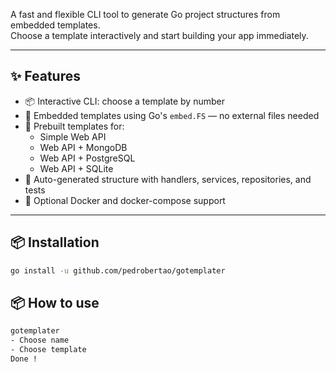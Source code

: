 A fast and flexible CLI tool to generate Go project structures from embedded templates.  
Choose a template interactively and start building your app immediately.

---

## ✨ Features

- 📦 Interactive CLI: choose a template by number
- 🔐 Embedded templates using Go's `embed.FS` — no external files needed
- 📁 Prebuilt templates for:
  - Simple Web API
  - Web API + MongoDB
  - Web API + PostgreSQL
  - Web API + SQLite
- 🧪 Auto-generated structure with handlers, services, repositories, and tests
- 🐳 Optional Docker and docker-compose support

---

## 📦 Installation

```bash
go install -u github.com/pedrobertao/gotemplater
```

## 📦 How to use

```bash
gotemplater
- Choose name
- Choose template
Done !
```
